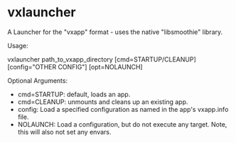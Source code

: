 # vxlauncher
A Launcher for the "vxapp" format - uses the native "libsmoothie" library.

Usage:

vxlauncher path_to_vxapp_directory [cmd=STARTUP/CLEANUP] [config="OTHER CONFIG"] [opt=NOLAUNCH]

Optional Arguments:
- cmd=STARTUP: default, loads an app.
- cmd=CLEANUP: unmounts and cleans up an existing app.
- config: Load a specified configuration as named in the app's vxapp.info file.
- NOLAUNCH: Load a configuration, but do not execute any target. Note, this will also not set any envars.
